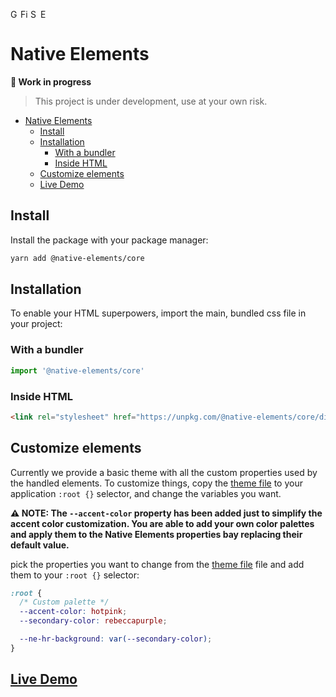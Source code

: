 <img width="16px" alt="Google Chrome" src="https://goo.gl/U987PH"><img width="16px" alt="Firefox" src="https://bit.ly/35SKj4D"><img width="16px" alt="Safari" src="https://goo.gl/S1vPDZ"><img width="16px" alt="Edge" src="https://bit.ly/2MnqnyS">

# Native Elements

**🚧 Work in progress**
> This project is under development, use at your own risk.

- [Native Elements](#native-elements)
  - [Install](#install)
  - [Installation](#installation)
    - [With a bundler](#with-a-bundler)
    - [Inside HTML](#inside-html)
  - [Customize elements](#customize-elements)
  - [Live Demo](#live-demo)

## Install

Install the package with your package manager:

```bash
yarn add @native-elements/core
```

## Installation

To enable your HTML superpowers, import the main, bundled css file in your project:

### With a bundler

```js
import '@native-elements/core'
```

### Inside HTML

```html
<link rel="stylesheet" href="https://unpkg.com/@native-elements/core/dist/native-elements.css">
```

## Customize elements

Currently we provide a basic theme with all the custom properties used by the handled elements. To customize things, copy the [theme file](/theme.css) to your application `:root {}` selector, and change the variables you want.

**⚠️ NOTE: The `--accent-color` property has been added just to simplify the accent color customization. You are able to add your own color palettes and apply them to the Native Elements properties bay replacing their default value.**

pick the properties you want to change from the [theme file](/theme.css) file and add them to your `:root {}` selector:

```css
:root {
  /* Custom palette */
  --accent-color: hotpink;
  --secondary-color: rebeccapurple;

  --ne-hr-background: var(--secondary-color);
}
```



## [Live Demo](https://native-elements.stackblitz.io/)
